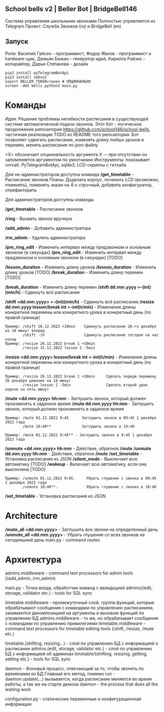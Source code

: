 ## School bells v2 | Beller Bot | BridgeBell146

Система управления школьными звонками
Полностью управляется из Telegram
Проект: Служба Звонков (ru) и BridgeBell (en)

## Запуск
Роли: Василий Гайсен - программист, Федор Жаков - программист и hardware-щик, Демьян Бажин - генератор идей, Кирилла Райзих - копирайтер, Дарья Степанова - дизайн

```git clone https://github.com/school146/school-bells-v2/
pip3 install pyTelegramBotApi
pip3 install smbus2
export BELLER_TOKEN=токен # ОПЦИОНАЛЬНО
screen -dmS bells python3 main.py
```
# Команды
Идея: Решение проблемы негибкости расписания в существующей системе автоматической подачи звонков. Этот бот - логическое продолжение репозитория https://github.com/school146/school-bells, частичная реализация TODO из README того репозитория. Бот позволяет сдвигать расписание, изменять длину любых уроков и перемен, менять расписание по json-файлу

<Х> обозначает опциональность аргумента Х -- при отсутствии он запомлняется аргументом по умолчанию
Инструменты: показывает гитхаб. PyTelegramBotApi, sqlite3, LCD-скрипты с гитхаба

Для не-администраторов доступна команда
**/get_timetable** - Расписание звонков 
Планы: Доделать корпус, починить LCD (возможно, поменять), поменять экран на 4-х строчный, добавить конфигуратор, отрефакторить

Для администраторов доступны команды

**/get_timetable** - Расписание звонков 

**/ring** - Вызвать звонок вручную

**/add_admin** - Добавить администратора

**/rm_admin** - Удалить администратора

**/pre_ring_edit** - Изменить интервал между предзвонком и основным звонком (в секундах)
**/pre_ring_edit** - Изменить интервал между предзвонком и основным звонком (в секундах) [TODO]

**/lesson_duration** - Изменить длину уроков
**/lesson_duration** - Изменить длину уроков [TODO]
**/break_duration** - Изменить длину перемен [TODO]

**/break_duration** - Изменить длину перемен
**/shift dd.mm.yyyy +-(int)(min/h)** - Сдвинуть всё расписание

**/shift <dd.mm.yyyy> +-(int)(min/h)** - Сдвинуть всё расписание
**/resize dd.mm.yyyy lesson/break int +-int(h/min)** - Изменение длины конкретной перемены или конкретного урока в конкретный день (по правой границе)

    Пример: /shift 26.12.2022 +10min    Сдвинуть расписание 26-го декабря на 10 минут вперед 
            /shift -1h                  Сдвинуть расписание сегодня на час назад
    Пример: /resize 26.12.2022 break 1 +10min
            /resize 31.12.2022 lesson 2 -5min

**/resize <dd.mm.yyyy> lesson/break int +-int(h/min)** - Изменение длины конкретной перемены или конкретного урока в конкретный день (по правой границе)

    Пример: /resize 26.12.2022 break 1 +10min     Сделать первую перемену 26 декабря длиннее на 10 минут   
            /resize lesson 2 -5min                Сделать второй урок короче на пять минут

**/mute <dd.mm.yyyy> hh:mm** - Заглушить звонок, который должен произвенеть в заданное время
**/mute dd.mm.yyyy hh:mm** - Заглушить звонок, который должен произвенеть в заданное время

    Пример: /mute 01.12.2022 9:45      Заглушить звонок в 09:45 1 декабря 2022 года
            /mute 10:40**              Заглушить звонок в 10:40   

    Пример: /mute 01.12.2022 9:45** - Заглушить звонок в 9:45 1 декабря 2022 года

**/unmute <dd.mm.yyyy> hh:mm** - Действие, обратное **/mute**
**/unmute dd.mm.yyyy hh:mm** - Действие, обратное **/mute**
**/set_timetable** - Установка расписания из JSON
**/silent_mode** - Выключает всю автоматику [TODO]
**/wakeup** - Включает всю автоматику, если она выключена [TODO]

    Пример: /unmute 01.12.2022 9:45.     Убрать глушение с звонка в 09:45 1 декабря 2022 года
            /unmute 10:40**.             Убрать глушение с звонка в 10:40   

**/set_timetable** - Установка расписания из JSON
# Architecture

**/mute_all <dd.mm.yyyy>** - Заглушить все звонки на определенный день
**/unmute_all <dd.mm.yyyy>** - Убрать глушение со всех звонков на сегодняшний день
main.py - command routes 

# Архитектура
 admins.middleware - command text processors for admin tools (/add_admin, /rm_admin)

main.py - Точка входа, обработчик команд с валидацией
   admins/(edit, storage, validator etc.) - tools for SQL sync

timetable.middleware - промежуточный слой, группа функций, которые обрабатывают сообщения с командами по управлению расписанием, занимаются декомпозицией на аргументы и вызовом функций по управлению БД
admins.middleware - то же, но обрабатывает сообщения с командами по управлению привилегиями
 timetable.middleware - command text processors for timetable editing tools (/shift, /resize, /mute etc.)

timetable.(shifting, resizing...) - слой по управлению БД с информацией о расписании
admins.(edit, storage, validator etc.) - слой по управлению БД с информацией об адиминах
   timetable/(shifting, resizing, getting, setting etc.) - tools for SQL sync

daemon - Фоновый процесс, отвечающий за то, чтобы звонить по временамм из БД
Главный его метод, помимо run -   
daemon.update(...) вызывается, когда расписание меняется во время работы, а так же на старте демона
 daemon - the process that does all the waiting work


configuration.py - статические переменные и конфигурационная информация
